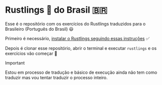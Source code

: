 # Rustlings 🦀 do Brasil 🇧🇷

Esse é o repositório com os exercícios do Rustlings traduzidos para o Brasileiro (Português do Brasil) 😃

Primeiro é necessário, [instalar o Rustlings seguindo essas instruções](https://github.com/rust-lang/rustlings) ✅

Depois é clonar esse repositório, abrir o terminal e executar `rustlings` e os exercícios vão começar 🚀

> [!IMPORTANT]
> Estou em processo de tradução e básico de execução ainda não tem como traduzir mas vou tentar traduzir o processo inteiro.
